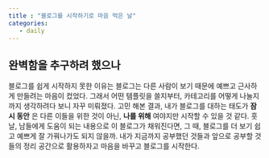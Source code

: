 ```yaml
---
title : "블로그를 시작하기로 마음 먹은 날"
categories:
   - daily
---
```


## 완벽함을 추구하려 했으나

블로그를 쉽게 시작하지 못한 이유는 블로그는 다른 사람이 보기 때문에 예쁘고 근사하게 만들려는 마음이 컸었다. 그래서 어떤 템플릿을 쓸지부터, 카테고리를 어떻게 나눌지까지 생각하려다 보니 자꾸 미뤄졌다. 고민 해본 결과, 내가 블로그를 대하는 태도가 **잠시 동안** 은 다른 이들을 위한 것이 아닌, **나를 위해** 여야지만 시작할 수 있을 것 같다. 훗날, 남들에게 도움이 되는 내용으로 이 블로그가 채워진다면, 그 때, 블로그를 더 보기 쉽고 예쁘게 잘 가꿔나가도 되지 않을까. 내가 지금까지 공부했던 것들과 앞으로 공부할 것들의 정리 공간으로 활용하자고 마음을 바꾸고 블로그를 시작한다.